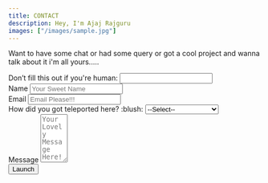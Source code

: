 ```yaml
---
title: CONTACT
description: Hey, I'm Ajaj Rajguru
images: ["/images/sample.jpg"]
---
```


Want to have some chat or had some query or got a cool project and wanna talk about it i'm all yours.....
<div class="contact-form">
	<form name="contact-form" method="POST" netlify-honeypot="bot-field" data-netlify-recaptcha="true" data-netlify="true" >
		<div class="hidden group d-none">
			<label>Don’t fill this out if you're human: 
			<input name="bot-field" /></label>
		</div>
		<div class="group">
			<label for="name">Name</label>
			<input type="text" name="name" class="theme-input" placeholder="Your Sweet Name">
		</div>
		<div class="group">
			<label for="name">Email</label>
			<input type="Email" name="email" class="theme-input" placeholder="Email Please!!!">
		</div>
		<div class="group">
			<label for="name">How did you got teleported here? :blush:</label>
			<select class="theme-input" name="came-from">
				<option value="">--Select--</option>
				<option value="">LinkedIn</option>
				<option value="">Facebook</option>
				<option value="">Instagram</option>
				<option value="">Google</option>
				<option value="">By Recommendation</option>
			</select>
		</div>
		<div class="group">
			<label for="name">Message</label>
			<textarea rows="6" cols="4" name="message" placeholder="Your Lovely Message Here!!!" class="theme-input textarea"></textarea>
		</div>
		<div class="group">
			<div data-netlify-recaptcha="true"></div>
		</div>
		<div class="group mb-0 text-center">
			<input type="submit" value="Launch" class="btn">
		</div>
	</form>
</div>